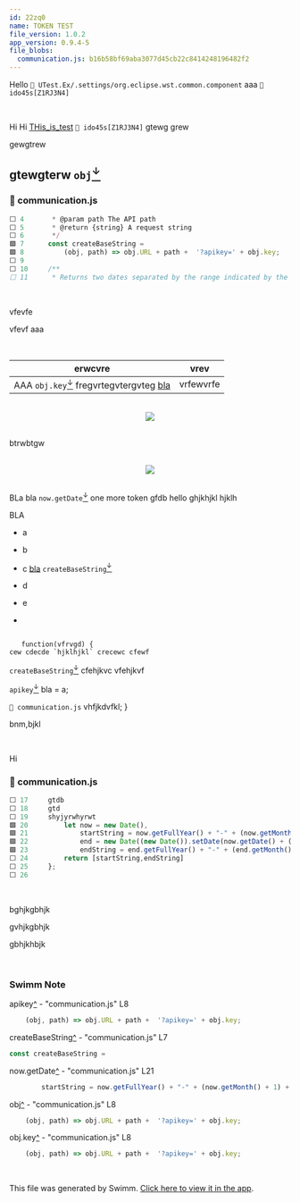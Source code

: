 ```yaml
---
id: 22zq0
name: TOKEN TEST
file_version: 1.0.2
app_version: 0.9.4-5
file_blobs:
  communication.js: b16b58bf69aba3077d45cb22c8414248196482f2
---
```


Hello `📄 UTest.Ex/.settings/org.eclipse.wst.common.component` aaa `👤 ido45s[Z1RJ3N4]`

<br/>

Hi Hi [THis_is_test](this_is_test.7rmgz.sw.md) `👤 ido45s[Z1RJ3N4]` gtewg grew

gewgtrew

## gtewgterw `obj`[<sup id="11Sa35">↓</sup>](#f-11Sa35)
<!-- NOTE-swimm-snippet: the lines below link your snippet to Swimm -->
### 📄 communication.js
```javascript
⬜ 4       * @param path The API path
⬜ 5       * @return {string} A request string
⬜ 6       */
🟩 7      const createBaseString =
🟩 8          (obj, path) => obj.URL + path +  '?apikey=' + obj.key;
⬜ 9      
⬜ 10     /**
⬜ 11      * Returns two dates separated by the range indicated by the range param
```

<br/>

vfevfe

vfevf aaa

<br/>

|erwcvre                                                                                   |vrev     |
|------------------------------------------------------------------------------------------|---------|
|AAA `obj.key`[<sup id="Jm0TH">↓</sup>](#f-Jm0TH) fregvrtegvtergvteg [bla](bla.233bj.sw.md)|vrfewvrfe|

<br/>

<div align="center"><img src="https://firebasestorage.googleapis.com/v0/b/swimm-dev-content/o/function%20()%20%7B%20%5Bnative%20code%5D%20%7D%2F696993bb-71c5-49f0-8e09-a960352d26ac.png?alt=media&token=5d395c25-22bd-43d6-bc64-aba3e7d07473" style="width:'50%'"/></div>

<br/>

btrwbtgw

<br/>

<div align="center"><img src="https://media2.giphy.com/media/yhfTY8JL1wIAE/giphy.gif?cid=d56c4a8bxnhut4r4jz2daam5j390fiwhe508b3a5xwgbmu6l&rid=giphy.gif&ct=g" style="width:'50%'"/></div>

<br/>

BLa bla `now.getDate`[<sup id="ZX8bjn">↓</sup>](#f-ZX8bjn) one more token gfdb hello ghjkhjkl hjklh

BLA

*   a
    
*   b
    
*   c [bla](bla.233bj.sw.md) `createBaseString`[<sup id="1feFcr">↓</sup>](#f-1feFcr)
    
*   d
    
*   e
    
*    

```
   
   function(vfrvgd) {
cew cdecde `hjklhjkl` crecewc cfewf 
```

`createBaseString`[<sup id="1feFcr">↓</sup>](#f-1feFcr) cfehjkvc vfehjkvf

`apikey`[<sup id="Z1NjJfn">↓</sup>](#f-Z1NjJfn) bla = a;

`📄 communication.js` vhfjkdvfkl; }

bnm,bjkl

<br/>

Hi
<!-- NOTE-swimm-snippet: the lines below link your snippet to Swimm -->
### 📄 communication.js
```javascript
⬜ 17     gtdb
⬜ 18     gtd
⬜ 19     shyjyrwhyrwt
🟩 20         let now = new Date(),
🟩 21             startString = now.getFullYear() + "-" + (now.getMonth() + 1) + "-" + (now.getDate()),
🟩 22             end = new Date((new Date()).setDate(now.getDate() + (range || 7))),
🟩 23             endString = end.getFullYear() + "-" + (end.getMonth() + 1) + "-" + (end.getDate());
⬜ 24         return [startString,endString]
⬜ 25     };
⬜ 26     
```

<br/>

bghjkgbhjk

gvhjkgbhjk

gbhjkhbjk

<br/>

<!-- THIS IS AN AUTOGENERATED SECTION. DO NOT EDIT THIS SECTION DIRECTLY -->
### Swimm Note

<span id="f-Z1NjJfn">apikey</span>[^](#Z1NjJfn) - "communication.js" L8
```javascript
    (obj, path) => obj.URL + path +  '?apikey=' + obj.key;
```

<span id="f-1feFcr">createBaseString</span>[^](#1feFcr) - "communication.js" L7
```javascript
const createBaseString =
```

<span id="f-ZX8bjn">now.getDate</span>[^](#ZX8bjn) - "communication.js" L21
```javascript
        startString = now.getFullYear() + "-" + (now.getMonth() + 1) + "-" + (now.getDate()),
```

<span id="f-11Sa35">obj</span>[^](#11Sa35) - "communication.js" L8
```javascript
    (obj, path) => obj.URL + path +  '?apikey=' + obj.key;
```

<span id="f-Jm0TH">obj.key</span>[^](#Jm0TH) - "communication.js" L8
```javascript
    (obj, path) => obj.URL + path +  '?apikey=' + obj.key;
```

<br/>

This file was generated by Swimm. [Click here to view it in the app](http://localhost:5000/repos/ls4DA2fLasmQuEbT4ipw/docs/22zq0).